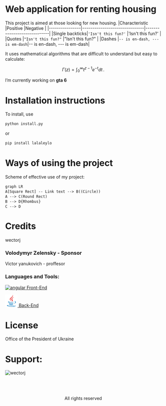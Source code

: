 # Web application for renting housing
This project is aimed at those looking for new housing.
|Characteristic  |Positive                       |Negative                     |
|----------------|-------------------------------|-----------------------------|
|Single backticks|`'Isn't this fun?'`            |'Isn't this fun?'            |
|Quotes          |`"Isn't this fun?"`            |"Isn't this fun?"            |
|Dashes          |`-- is en-dash, --- is em-dash`|-- is en-dash, --- is em-dash|

It uses mathematical algorithms that are difficult to understand but easy to calculate:

$$
\Gamma(z) = \int_0^\infty t^{z-1}e^{-t}dt\,.
$$

I’m currently working on **gta 6**

# Installation instructions
To install, use 
```bash
python install.py
```
or
```bash 
pip install lalaleylo
```


# Ways of using the project

Scheme of effective use of my project:

```mermaid
graph LR
A[Square Rect] -- Link text --> B((Circle))
A --> C(Round Rect)
B --> D{Rhombus}
C --> D
```

# Credits 
wectorj

### Volodymyr Zelensky - Sponsor

Victor yanukovich - proffesor 

<h3 align="left">Languages and Tools:</h3>
<p align="left"> <a href="https://angular.io" target="_blank" rel="noreferrer"> <img src="https://angular.io/assets/images/logos/angular/angular.svg" alt="angular" width="40" height="40"/> Front-End 

</a> <a href="https://www.java.com" target="_blank" rel="noreferrer">  <img src="https://raw.githubusercontent.com/devicons/devicon/master/icons/java/java-original.svg" alt="java" width="40" height="40"/> Back-End </a>  </p>

# License
Office of the President of Ukraine

# Support:
<p><a href="https://www.google.com"> <img align="left" src="https://cdn.buymeacoffee.com/buttons/v2/default-yellow.png" height="50" width="210" alt="wectorj" /></a></p><br><br>
<br><br>
<p align="center">All rights reserved</p>
